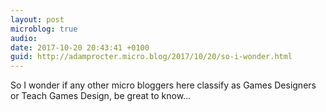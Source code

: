```yaml
---
layout: post
microblog: true
audio: 
date: 2017-10-20 20:43:41 +0100
guid: http://adamprocter.micro.blog/2017/10/20/so-i-wonder.html
---
```

So I wonder if any other micro bloggers here classify as Games Designers or Teach Games Design, be great to know…
